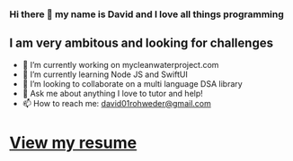 ### Hi there 👋 my name is David and I love all things programming
## I am very ambitous and looking for challenges

- 🔭 I’m currently working on mycleanwaterproject.com
- 🌱 I’m currently learning Node JS and SwiftUI
- 👯 I’m looking to collaborate on a multi language DSA library
- 💬 Ask me about anything I love to tutor and help!
- 📫 How to reach me: david01rohweder@gmail.com

# [View my resume](https://github.com/davidrohweder/davidrohweder.github.io/blob/master/resume/David%20Rohweder%20Resume.pdf)
